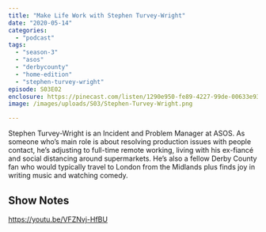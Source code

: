 ```yaml
---
title: "Make Life Work with Stephen Turvey-Wright"
date: "2020-05-14"
categories: 
  - "podcast"
tags: 
  - "season-3"
  - "asos"
  - "derbycounty"
  - "home-edition"
  - "stephen-turvey-wright"
episode: S03E02
enclosure: https://pinecast.com/listen/1290e950-fe89-4227-99de-00633e936d04.m4a
image: /images/uploads/S03/Stephen-Turvey-Wright.png

---
```


Stephen Turvey-Wright is an Incident and Problem Manager at ASOS. As someone who’s main role is about resolving production issues with people contact, he’s adjusting to full-time remote working, living with his ex-fiancé and social distancing around supermarkets. He’s also a fellow Derby County fan who would typically travel to London from the Midlands plus finds joy in writing music and watching comedy.

## Show Notes

https://youtu.be/VFZNvj-HfBU
